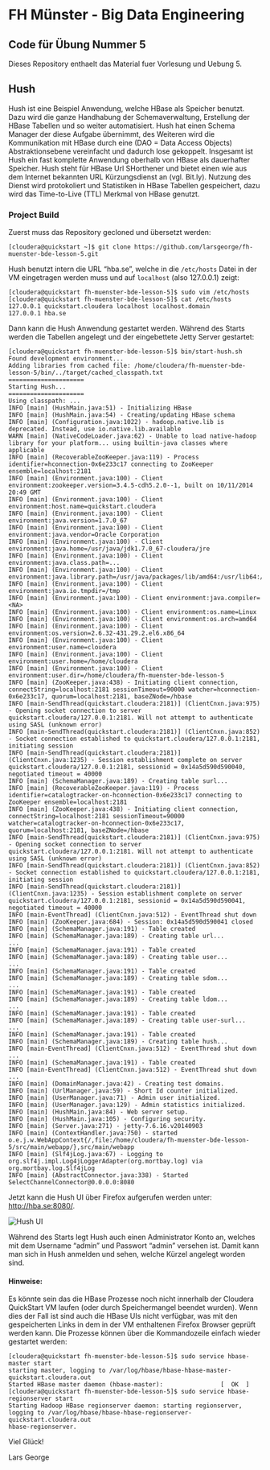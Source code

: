 # FH Münster - Big Data Engineering

## Code für Übung Nummer 5

Dieses Repository enthaelt das Material fuer Vorlesung und Uebung 5.

## Hush

Hush ist eine Beispiel Anwendung, welche HBase als Speicher benutzt. Dazu wird die ganze Handhabung der Schemaverwaltung, Erstellung der HBase Tabellen und so weiter automatisiert. Hush hat einen Schema Manager der diese Aufgabe übernimmt, des Weiteren wird die Kommunikation mit HBase durch eine (DAO = Data Access Objects) Abstraktionsebene vereinfacht und dadurch lose gekoppelt. Insgesamt ist Hush ein fast komplette Anwendung oberhalb von HBase als dauerhafter Speicher. Hush steht für HBase Url SHorthener und bietet einen wie aus dem Internet bekannten URL Kürzungsdienst an (vgl. Bit.ly). Nutzung des Dienst wird protokoliert und Statistiken in HBase Tabellen gespeichert, dazu wird das Time-to-Live (TTL) Merkmal von HBase genutzt. 

### Project Build

Zuerst muss das Repository gecloned und übersetzt werden:

```
[cloudera@quickstart ~]$ git clone https://github.com/larsgeorge/fh-muenster-bde-lesson-5.git
```

Hush benutzt intern die URL “hba.se”, welche in die `/etc/hosts` Datei in der VM eingetragen werden muss und auf `localhost` (also 127.0.0.1) zeigt:

```
[cloudera@quickstart fh-muenster-bde-lesson-5]$ sudo vim /etc/hosts
[cloudera@quickstart fh-muenster-bde-lesson-5]$ cat /etc/hosts
127.0.0.1 quickstart.cloudera localhost localhost.domain
127.0.0.1 hba.se
```

Dann kann die Hush Anwendung gestartet werden. Während des Starts werden die Tabellen angelegt und der eingebettete Jetty Server gestartet: 

```
[cloudera@quickstart fh-muenster-bde-lesson-5]$ bin/start-hush.sh
Found development environment...
Adding libraries from cached file: /home/cloudera/fh-muenster-bde-lesson-5/bin/../target/cached_classpath.txt
=====================
Starting Hush...
=====================
Using classpath: ...
INFO [main] (HushMain.java:51) - Initializing HBase
INFO [main] (HushMain.java:54) - Creating/updating HBase schema
INFO [main] (Configuration.java:1022) - hadoop.native.lib is deprecated. Instead, use io.native.lib.available
WARN [main] (NativeCodeLoader.java:62) - Unable to load native-hadoop library for your platform... using builtin-java classes where applicable
INFO [main] (RecoverableZooKeeper.java:119) - Process identifier=hconnection-0x6e233c17 connecting to ZooKeeper ensemble=localhost:2181
INFO [main] (Environment.java:100) - Client environment:zookeeper.version=3.4.5-cdh5.2.0--1, built on 10/11/2014 20:49 GMT
INFO [main] (Environment.java:100) - Client environment:host.name=quickstart.cloudera
INFO [main] (Environment.java:100) - Client environment:java.version=1.7.0_67
INFO [main] (Environment.java:100) - Client environment:java.vendor=Oracle Corporation
INFO [main] (Environment.java:100) - Client environment:java.home=/usr/java/jdk1.7.0_67-cloudera/jre
INFO [main] (Environment.java:100) - Client environment:java.class.path=...
INFO [main] (Environment.java:100) - Client environment:java.library.path=/usr/java/packages/lib/amd64:/usr/lib64:/lib64:/lib:/usr/lib
INFO [main] (Environment.java:100) - Client environment:java.io.tmpdir=/tmp
INFO [main] (Environment.java:100) - Client environment:java.compiler=<NA>
INFO [main] (Environment.java:100) - Client environment:os.name=Linux
INFO [main] (Environment.java:100) - Client environment:os.arch=amd64
INFO [main] (Environment.java:100) - Client environment:os.version=2.6.32-431.29.2.el6.x86_64
INFO [main] (Environment.java:100) - Client environment:user.name=cloudera
INFO [main] (Environment.java:100) - Client environment:user.home=/home/cloudera
INFO [main] (Environment.java:100) - Client environment:user.dir=/home/cloudera/fh-muenster-bde-lesson-5
INFO [main] (ZooKeeper.java:438) - Initiating client connection, connectString=localhost:2181 sessionTimeout=90000 watcher=hconnection-0x6e233c17, quorum=localhost:2181, baseZNode=/hbase
INFO [main-SendThread(quickstart.cloudera:2181)] (ClientCnxn.java:975) - Opening socket connection to server quickstart.cloudera/127.0.0.1:2181. Will not attempt to authenticate using SASL (unknown error)
INFO [main-SendThread(quickstart.cloudera:2181)] (ClientCnxn.java:852) - Socket connection established to quickstart.cloudera/127.0.0.1:2181, initiating session
INFO [main-SendThread(quickstart.cloudera:2181)] (ClientCnxn.java:1235) - Session establishment complete on server quickstart.cloudera/127.0.0.1:2181, sessionid = 0x14a5d590d590040, negotiated timeout = 40000
INFO [main] (SchemaManager.java:189) - Creating table surl...
INFO [main] (RecoverableZooKeeper.java:119) - Process identifier=catalogtracker-on-hconnection-0x6e233c17 connecting to ZooKeeper ensemble=localhost:2181
INFO [main] (ZooKeeper.java:438) - Initiating client connection, connectString=localhost:2181 sessionTimeout=90000 watcher=catalogtracker-on-hconnection-0x6e233c17, quorum=localhost:2181, baseZNode=/hbase
INFO [main-SendThread(quickstart.cloudera:2181)] (ClientCnxn.java:975) - Opening socket connection to server quickstart.cloudera/127.0.0.1:2181. Will not attempt to authenticate using SASL (unknown error)
INFO [main-SendThread(quickstart.cloudera:2181)] (ClientCnxn.java:852) - Socket connection established to quickstart.cloudera/127.0.0.1:2181, initiating session
INFO [main-SendThread(quickstart.cloudera:2181)] (ClientCnxn.java:1235) - Session establishment complete on server quickstart.cloudera/127.0.0.1:2181, sessionid = 0x14a5d590d590041, negotiated timeout = 40000
INFO [main-EventThread] (ClientCnxn.java:512) - EventThread shut down
INFO [main] (ZooKeeper.java:684) - Session: 0x14a5d590d590041 closed
INFO [main] (SchemaManager.java:191) - Table created
INFO [main] (SchemaManager.java:189) - Creating table url...
...
INFO [main] (SchemaManager.java:191) - Table created
INFO [main] (SchemaManager.java:189) - Creating table user...
...
INFO [main] (SchemaManager.java:191) - Table created
INFO [main] (SchemaManager.java:189) - Creating table sdom...
...
INFO [main] (SchemaManager.java:191) - Table created
INFO [main] (SchemaManager.java:189) - Creating table ldom...
...
INFO [main] (SchemaManager.java:191) - Table created
INFO [main] (SchemaManager.java:189) - Creating table user-surl...
...
INFO [main] (SchemaManager.java:191) - Table created
INFO [main] (SchemaManager.java:189) - Creating table hush...
INFO [main-EventThread] (ClientCnxn.java:512) - EventThread shut down
...
INFO [main] (SchemaManager.java:191) - Table created
INFO [main-EventThread] (ClientCnxn.java:512) - EventThread shut down
...
INFO [main] (DomainManager.java:42) - Creating test domains.
INFO [main] (UrlManager.java:59) - Short Id counter initialized.
INFO [main] (UserManager.java:71) - Admin user initialized.
INFO [main] (UserManager.java:129) - Admin statistics initialized.
INFO [main] (HushMain.java:84) - Web server setup.
INFO [main] (HushMain.java:105) - Configuring security.
INFO [main] (Server.java:271) - jetty-7.6.16.v20140903
INFO [main] (ContextHandler.java:750) - started o.e.j.w.WebAppContext{/,file:/home/cloudera/fh-muenster-bde-lesson-5/src/main/webapp/},src/main/webapp
INFO [main] (Slf4jLog.java:67) - Logging to org.slf4j.impl.Log4jLoggerAdapter(org.mortbay.log) via org.mortbay.log.Slf4jLog
INFO [main] (AbstractConnector.java:338) - Started SelectChannelConnector@0.0.0.0:8080
```

Jetzt kann die Hush UI über Firefox aufgerufen werden unter: http://hba.se:8080/.

![Hush UI](https://raw.github.com/larsgeorge/fh-muenster-bde-lesson-5/master/static/img/hush-ui.png)


Während des Starts legt Hush auch einen Administrator Konto an, welches mit dem Username “admin” und Passwort “admin” versehen ist. Damit kann man sich in Hush anmelden und sehen, welche Kürzel angelegt worden sind. 

#### Hinweise:

Es könnte sein das die HBase Prozesse noch nicht innerhalb der Cloudera QuickStart VM laufen (oder durch Speichermangel beendet wurden). Wenn dies der Fall ist sind auch die HBase UIs nicht verfügbar, was mit den gespeicherten Links in dem in der VM enthaltenen Firefox Browser geprüft werden kann. Die Prozesse können über die Kommandozeile einfach wieder gestartet werden:

```
[cloudera@quickstart fh-muenster-bde-lesson-5]$ sudo service hbase-master start
starting master, logging to /var/log/hbase/hbase-hbase-master-quickstart.cloudera.out
Started HBase master daemon (hbase-master):                [  OK  ]
[cloudera@quickstart fh-muenster-bde-lesson-5]$ sudo service hbase-regionserver start
Starting Hadoop HBase regionserver daemon: starting regionserver, logging to /var/log/hbase/hbase-hbase-regionserver-quickstart.cloudera.out
hbase-regionserver.
```

Viel Glück!

Lars George
